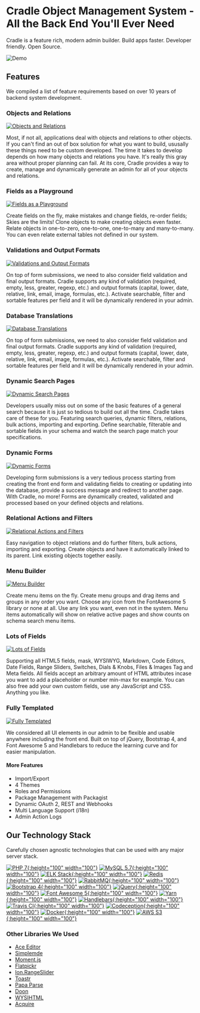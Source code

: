 # Cradle Object Management System - All the Back End You'll Ever Need

Cradle is a feature rich, modern admin builder. Build apps faster. Developer friendly. Open Source.

![Demo](https://github.com/CradlePHP/oms/blob/master/public/images/cradle/showntell.png?raw=true)

## Features

We compiled a list of feature requirements based on over 10 years of backend system development.

### Objects and Relations

[![Objects and Relations](https://github.com/CradlePHP/oms/blob/master/public/images/cradle/preview-7.png?raw=true)](https://github.com/CradlePHP/oms/blob/master/public/images/cradle/full-7.png?raw=true)

Most, if not all, applications deal with objects and relations to other objects. If you can't find an out of box solution for what you want to build, ususally these things need to be custom developed. The time it takes to develop depends on how many objects and relations you have. It's really this gray area without proper planning can fail. At its core, Cradle provides a way to create, manage and dynamically generate an admin for all of your objects and relations.

### Fields as a Playground

[![Fields as a Playground](https://github.com/CradlePHP/oms/blob/master/public/images/cradle/preview-8.png?raw=true)](https://github.com/CradlePHP/oms/blob/master/public/images/cradle/full-8.png?raw=true)

Create fields on the fly, make mistakes and change fields, re-order fields; Skies are the limits! Clone objects to make creating objects even faster. Relate objects in one-to-zero, one-to-one, one-to-many and many-to-many. You can even relate external tables not defined in our system.

### Validations and Output Formats

[![Validations and Output Formats](https://github.com/CradlePHP/oms/blob/master/public/images/cradle/preview-6.png?raw=true)](https://github.com/CradlePHP/oms/blob/master/public/images/cradle/full-6.png?raw=true)

On top of form submissions, we need to also consider field validation and final output formats. Cradle supports any kind of validation (required, empty, less, greater, regexp, etc.) and output formats (capital, lower, date, relative, link, email, image, formulas, etc.). Activate searchable, filter and sortable features per field and it will be dynamically rendered in your admin.

### Database Translations

[![Database Translations](https://github.com/CradlePHP/oms/blob/master/public/images/cradle/preview-10.png?raw=true)](https://github.com/CradlePHP/oms/blob/master/public/images/cradle/full-10.png?raw=true)

On top of form submissions, we need to also consider field validation and final output formats. Cradle supports any kind of validation (required, empty, less, greater, regexp, etc.) and output formats (capital, lower, date, relative, link, email, image, formulas, etc.). Activate searchable, filter and sortable features per field and it will be dynamically rendered in your admin.

### Dynamic Search Pages

[![Dynamic Search Pages](https://github.com/CradlePHP/oms/blob/master/public/images/cradle/preview-3.png?raw=true)](https://github.com/CradlePHP/oms/blob/master/public/images/cradle/full-3.png?raw=true)

Developers usually miss out on some of the basic features of a general search because it is just so tedious to build out all the time. Cradle takes care of these for you. Featuring search queries, dynamic filters, relations, bulk actions, importing and exporting. Define searchable, filterable and sortable fields in your schema and watch the search page match your specifications.

### Dynamic Forms

[![Dynamic Forms](https://github.com/CradlePHP/oms/blob/master/public/images/cradle/preview-4.png?raw=true)](https://github.com/CradlePHP/oms/blob/master/public/images/cradle/full-4.png?raw=true)

Developing form submissions is a very tedious process starting from creating the front end form and validating fields to creating or updating into the database, provide a success message and redirect to another page. With Cradle, no more! Forms are dynamically created, validated and processed based on your defined objects and relations.

### Relational Actions and Filters

[![Relational Actions and Filters](https://github.com/CradlePHP/oms/blob/master/public/images/cradle/preview-5.png?raw=true)](https://github.com/CradlePHP/oms/blob/master/public/images/cradle/full-5.png?raw=true)

Easy navigation to object relations and do further filters, bulk actions, importing and exporting. Create objects and have it automatically linked to its parent. Link existing objects together easily.

### Menu Builder

[![Menu Builder](https://github.com/CradlePHP/oms/blob/master/public/images/cradle/preview-2.png?raw=true)](https://github.com/CradlePHP/oms/blob/master/public/images/cradle/full-2.png?raw=true)

Create menu items on the fly. Create menu groups and drag items and groups in any order you want. Choose any icon from the FontAwesome 5 library or none at all. Use any link you want, even not in the system. Menu items automatically will show on relative active pages and show counts on schema search menu items.

### Lots of Fields

[![Lots of Fields](https://github.com/CradlePHP/oms/blob/master/public/images/cradle/preview-1.png?raw=true)](https://github.com/CradlePHP/oms/blob/master/public/images/cradle/full-1.png?raw=true)

Supporting all HTML5 fields, mask, WYSIWYG, Markdown, Code Editors, Date Fields, Range Sliders, Switches, Dials & Knobs, Files & Images Tag and Meta fields. All fields accept an arbitrary amount of HTML attributes incase you want to add a placeholder or number min-max for example. You can also free add your own custom fields, use any JavaScript and CSS. Anything you like.

### Fully Templated

[![Fully Templated](https://github.com/CradlePHP/oms/blob/master/public/images/cradle/preview-9.png?raw=true)](https://github.com/CradlePHP/oms/blob/master/public/images/cradle/full-9.png?raw=true)

We considered all UI elements in our admin to be flexible and usable anywhere including the front end. Built on top of jQuery, Bootstrap 4, and Font Awesome 5 and Handlebars to reduce the learning curve and for easier manipulation.

#### More Features

 - Import/Export
 - 4 Themes
 - Roles and Permissions
 - Package Management with Packagist
 - Dynamic OAuth 2, REST and Webhooks
 - Multi Language Support (i18n)
 - Admin Action Logs

## Our Technology Stack

Carefully chosen agnostic technologies that can be used with any major server stack.

[![PHP 7](https://github.com/CradlePHP/oms/blob/master/public/images/cradle/php.png?raw=true){:height="100" width="100"}](http://php.net/archive/2018.php#id2018-03-02-1)
[![MySQL 5.7](https://github.com/CradlePHP/oms/blob/master/public/images/cradle/mysql.png?raw=true){:height="100" width="100"}](https://dev.mysql.com/doc/relnotes/mysql/5.7/en/)
[![ELK Stack](https://github.com/CradlePHP/oms/blob/master/public/images/cradle/elastic.png?raw=true){:height="100" width="100"}](https://www.elastic.co/)
[![Redis](https://github.com/CradlePHP/oms/blob/master/public/images/cradle/redis.png?raw=true){:height="100" width="100"}](https://redis.io/)
[![RabbitMQ](https://github.com/CradlePHP/oms/blob/master/public/images/cradle/rabbit.png?raw=true){:height="100" width="100"}](https://www.rabbitmq.com/)
[![Bootstrap 4](https://github.com/CradlePHP/oms/blob/master/public/images/cradle/bootstrap.png?raw=true){:height="100" width="100"}](https://getbootstrap.com/)
[![jQuery](https://github.com/CradlePHP/oms/blob/master/public/images/cradle/jquery.png?raw=true){:height="100" width="100"}](https://jquery.com/)
[![Font Awesome 5](https://github.com/CradlePHP/oms/blob/master/public/images/cradle/fontawesome.png?raw=true){:height="100" width="100"}](https://fontawesome.com/)
[![Yarn](https://github.com/CradlePHP/oms/blob/master/public/images/cradle/yarn.png?raw=true){:height="100" width="100"}](https://yarnpkg.com/en/)
[![Handlebars](https://github.com/CradlePHP/oms/blob/master/public/images/cradle/handlebars.png?raw=true){:height="100" width="100"}](https://handlebarsjs.com/)
[![Travis CI](https://github.com/CradlePHP/oms/blob/master/public/images/cradle/travis.png?raw=true){:height="100" width="100"}](https://travis-ci.org/)
[![Codeception](https://github.com/CradlePHP/oms/blob/master/public/images/cradle/codecept.png?raw=true){:height="100" width="100"}](https://codeception.com/)
[![Docker](https://github.com/CradlePHP/oms/blob/master/public/images/cradle/docker.png?raw=true){:height="100" width="100"}](https://www.docker.com/)
[![AWS S3](https://github.com/CradlePHP/oms/blob/master/public/images/cradle/s3.png?raw=true){:height="100" width="100"}](https://aws.amazon.com/s3/)

### Other Libraries We Used

- [Ace Editor](https://ace.c9.io)
- [Simplemde](https://simplemde.com/)
- [Moment.js](http://momentjs.com/)
- [Flatpickr](https://flatpickr.js.org/)
- [Ion.RangeSlider](http://ionden.com/a/plugins/ion.rangeSlider/en.html)
- [Toastr](https://codeseven.github.io/toastr/)
- [Papa Parse](https://www.papaparse.com/)
- [Doon](https://github.com/cblanquera/doon)
- [WYSIHTML](http://wysihtml.com/)
- [Acquire](https://github.com/cblanquera/acquire)
